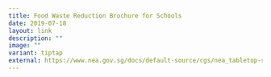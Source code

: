 ```yaml
---
title: Food Waste Reduction Brochure for Schools
date: 2019-07-18
layout: link
description: ""
image: ""
variant: tiptap
external: https://www.nea.gov.sg/docs/default-source/cgs/nea_tabletop-stickers_chi-tam_fa(path).pdf
---
```

